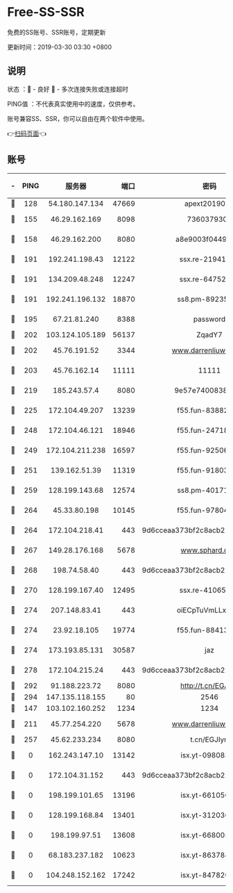 # Free-SS-SSR

免费的SS账号、SSR账号，定期更新

更新时间：2019-03-30 03:30 +0800

## 说明

状态     ：🙂 - 良好 🙁 - 多次连接失败或连接超时

PING值   ：不代表真实使用中的速度，仅供参考。

账号兼容SS、SSR，你可以自由在两个软件中使用。

👉[扫码页面](https://liesauer.github.io/Free-SS-SSR/)👈

## 账号

|-|PING|服务器|端口|密码|加密方式|区域|
|:----:|:----:|:-----:|-----:|:----:|:----:|:----:|
|🙂|128|54.180.147.134|47669|apext2019001|chacha20|KR|
|🙂|155|46.29.162.169|8098|7360379305|aes-256-cfb||
|🙂|158|46.29.162.200|8080|a8e9003f0449cea5|chacha20-ietf|RU|
|🙂|191|192.241.198.43|12122|ssx.re-21941720|aes-256-cfb|US|
|🙂|191|134.209.48.248|12247|ssx.re-64752924|aes-256-cfb|US|
|🙂|191|192.241.196.132|18870|ss8.pm-89235292|aes-256-cfb|US|
|🙂|195|67.21.81.240|8388|password|aes-256-cfb|US|
|🙂|202|103.124.105.189|56137|ZqadY7|chacha20|US|
|🙂|202|45.76.191.52|3344|www.darrenliuwei.com|aes-256-cfb|JP|
|🙂|203|45.76.162.14|11111|11111|aes-256-cfb|SG|
|🙂|219|185.243.57.4|8080|9e57e7400838a01e|chacha20-ietf|US|
|🙂|225|172.104.49.207|13239|f55.fun-83882442|aes-256-cfb|SG|
|🙂|248|172.104.46.121|18946|f55.fun-24718503|aes-256-cfb|SG|
|🙂|249|172.104.211.238|16597|f55.fun-92506432|aes-256-cfb|US|
|🙂|251|139.162.51.39|11319|f55.fun-91803010|aes-256-cfb|SG|
|🙂|259|128.199.143.68|12574|ss8.pm-40171422|aes-256-cfb|SG|
|🙂|264|45.33.80.198|10145|f55.fun-97804502|aes-256-cfb|US|
|🙂|264|172.104.218.41|443|9d6cceaa373bf2c8acb22e60b6a58be6|aes-256-cfb|US|
|🙂|267|149.28.176.168|5678|www.sphard.com|aes-256-cfb|AU|
|🙂|268|198.74.58.40|443|9d6cceaa373bf2c8acb22e60b6a58be6|aes-256-cfb|US|
|🙂|270|128.199.167.40|12495|ssx.re-41065683|aes-256-cfb|SG|
|🙂|274|207.148.83.41|443|oiECpTuVmLLxk4Ts|aes-256-cfb|AU|
|🙂|274|23.92.18.105|19774|f55.fun-88413753|aes-256-cfb|US|
|🙂|274|173.193.85.131|30587|jaz|aes-256-cfb|US|
|🙂|278|172.104.215.24|443|9d6cceaa373bf2c8acb22e60b6a58be6|aes-256-cfb|US|
|🙂|292|91.188.223.72|8080|http://t.cn/EGJIyrl|rc4-md5|RU|
|🙂|294|147.135.118.155|80|2546|chacha20|US|
|🙂|147|103.102.160.252|1234|1234|rc4-md5|JP|
|🙂|211|45.77.254.220|5678|www.darrenliuwei.com|aes-256-cfb|SG|
|🙁|257|45.62.233.234|8080|t.cn/EGJIyrl|rc4-md5|CA|
|🙁|0|162.243.147.10|13142|isx.yt-09808373|aes-256-cfb|US|
|🙁|0|172.104.31.152|443|9d6cceaa373bf2c8acb22e60b6a58be6|aes-256-cfb|US|
|🙁|0|198.199.101.65|13196|isx.yt-66105036|aes-256-cfb|US|
|🙁|0|128.199.168.84|13401|isx.yt-31203634|aes-256-cfb|SG|
|🙁|0|198.199.97.51|13608|isx.yt-66800500|aes-256-cfb|US|
|🙁|0|68.183.237.182|10623|isx.yt-86378455|aes-256-cfb|SG|
|🙁|0|104.248.152.162|17242|isx.yt-84782037|aes-256-cfb|SG|
